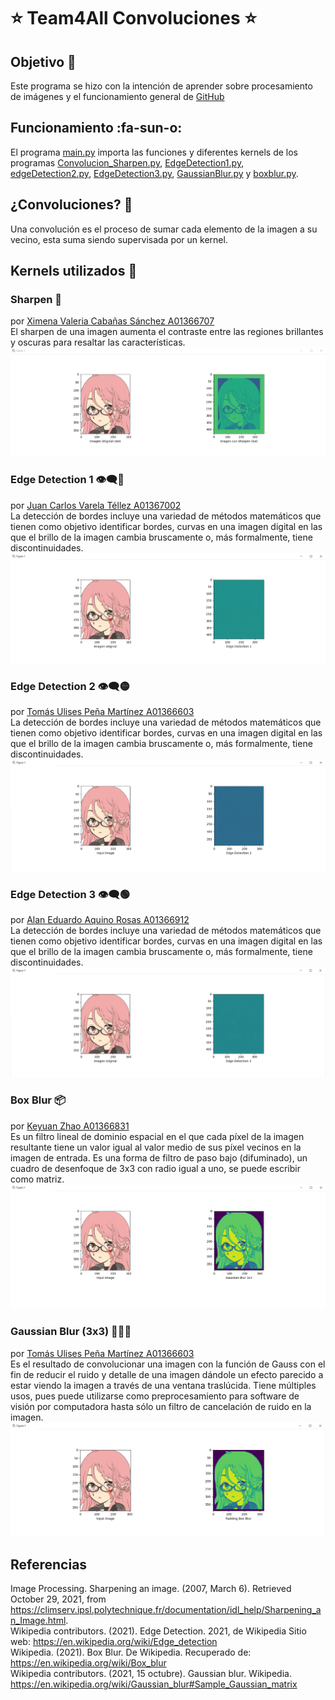 # ⭐ Team4All Convoluciones ⭐

## Objetivo 🎯
Este programa se hizo con la intención de aprender sobre procesamiento de imágenes y el funcionamiento general de [GitHub](https://en.wikipedia.org/wiki/GitHub "GitHub")

## Funcionamiento :fa-sun-o:
El programa [main.py](https://github.com/JuanVaTe/T4AConvolution/blob/main/main.py "main.py") importa las funciones y diferentes kernels de los programas [Convolucion_Sharpen.py](https://github.com/JuanVaTe/T4AConvolution/blob/main/Convolucion_Sharpen.py "Convolucion_Sharpen.py"), [EdgeDetection1.py](https://github.com/JuanVaTe/T4AConvolution/blob/main/EdgeDetection1.py "EdgeDetection1.py"), [edgeDetection2.py](https://github.com/JuanVaTe/T4AConvolution/blob/main/edgeDetection2.py "edgeDetection2.py"), [EdgeDetection3.py](https://github.com/JuanVaTe/T4AConvolution/blob/main/EdgeDetection3.py "EdgeDetection3.py"), [GaussianBlur.py](https://github.com/JuanVaTe/T4AConvolution/blob/main/GaussianBlur.py "GaussianBlur.py") y [boxblur.py](https://github.com/JuanVaTe/T4AConvolution/blob/main/boxblur.py "boxblur.py").

## ¿Convoluciones? 💫
Una convolución es el proceso de sumar cada elemento de la imagen a su vecino, esta suma siendo supervisada por un kernel.

## Kernels utilizados 🔢
### Sharpen 🔪
por [Ximena Valeria Cabañas Sánchez A01366707](https://github.com/ValeCabanas "Ximena Valeria Cabañas Sánchez A01366707")</br>
El sharpen de una imagen aumenta el contraste entre las regiones brillantes y oscuras para resaltar las características.</br>
![Sharpen](/output/k1.png)</br>

### Edge Detection 1 👁‍🗨🔴
por [Juan Carlos Varela Téllez A01367002](https://github.com/JuanVaTe "Juan Carlos Varela Téllez A01367002")</br>
La detección de bordes incluye una variedad de métodos matemáticos que tienen como objetivo identificar bordes, curvas en una imagen digital en las que el brillo de la imagen cambia bruscamente o, más formalmente, tiene discontinuidades.</br>
![Edge Detection 1](/output/k2.png)</br>

### Edge Detection 2 👁‍🗨🟡
por [Tomás Ulises Peña Martínez A01366603](https://github.com/Tupm3 "Tomás Ulises Peña Martínez A01366603")</br>
La detección de bordes incluye una variedad de métodos matemáticos que tienen como objetivo identificar bordes, curvas en una imagen digital en las que el brillo de la imagen cambia bruscamente o, más formalmente, tiene discontinuidades.</br>
![Edge Detection 2](/output/k3.png)</br>

### Edge Detection 3 👁‍🗨🟢
por [Alan Eduardo Aquino Rosas A01366912](https://github.com/Akinohakar "Alan Eduardo Aquino Rosas A01366912")</br>
La detección de bordes incluye una variedad de métodos matemáticos que tienen como objetivo identificar bordes, curvas en una imagen digital en las que el brillo de la imagen cambia bruscamente o, más formalmente, tiene discontinuidades.</br>
![Edge Detection 3](/output/k4.png)</br>

### Box Blur 📦
por [Keyuan Zhao A01366831](https://github.com/Keyuan01 "Keyuan Zhao A01366831")</br>
Es un filtro lineal de dominio espacial en el que cada píxel de la imagen resultante tiene un valor igual al valor medio de sus píxel vecinos en la imagen de entrada. Es una forma de filtro de paso bajo (difuminado), un cuadro de desenfoque de 3x3 con radio igual a uno, se puede escribir como matriz.</br>
![Box Blur](/output/k5.png)</br>

### Gaussian Blur (3x3) 👨🏻‍🔬
por [Tomás Ulises Peña Martínez A01366603](https://github.com/Tupm3 "Tomás Ulises Peña Martínez A01366603")</br>
Es el resultado de convolucionar una imagen con la función de Gauss con el fin de reducir el ruido y detalle de una imagen dándole un efecto parecido a estar viendo la imagen a través de una ventana traslúcida. Tiene múltiples usos, pues puede utilizarse como preprocesamiento para software de visión por computadora hasta sólo un filtro de cancelación de ruido en la imagen.</br>
![Gaussian Blur](/output/k6.png)</br>

## Referencias
Image Processing. Sharpening an image. (2007, March 6). Retrieved October 29, 2021, from https://climserv.ipsl.polytechnique.fr/documentation/idl_help/Sharpening_an_Image.html. </br>
Wikipedia contributors. (2021). Edge Detection. 2021, de Wikipedia Sitio web: https://en.wikipedia.org/wiki/Edge_detection</br>
Wikipedia. (2021). Box Blur. De Wikipedia. Recuperado de: https://en.wikipedia.org/wiki/Box_blur</br>
Wikipedia contributors. (2021, 15 octubre). Gaussian blur. Wikipedia. https://en.wikipedia.org/wiki/Gaussian_blur#Sample_Gaussian_matrix</br>

